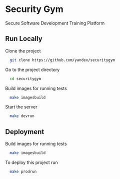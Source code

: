 # Security Gym

Secure Software Development Training Platform

## Run Locally

Clone the project

```bash
  git clone https://github.com/yandex/securitygym
```

Go to the project directory

```bash
  cd securitygym
```

Build images for running tests

```bash
  make imagesbuild
```

Start the server

```bash
  make devrun
```

## Deployment

Build images for running tests

```bash
  make imagesbuild
```

To deploy this project run

```bash
  make prodrun
```
  